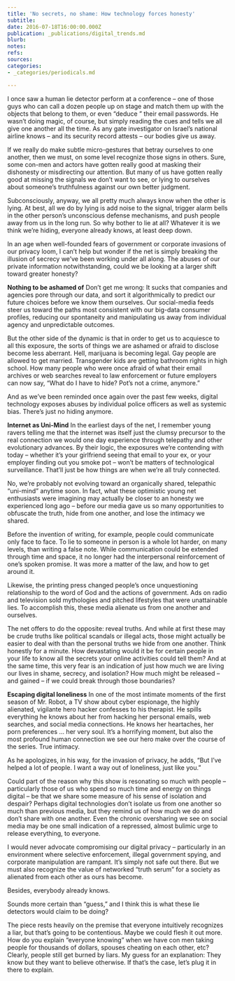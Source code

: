 ```yaml
---
title: 'No secrets, no shame: How technology forces honesty'
subtitle: 
date: 2016-07-18T16:00:00.000Z
publication: _publications/digital_trends.md
blurb: 
notes: 
refs: 
sources: 
categories:
- _categories/periodicals.md

---
```

I once saw a human lie detector perform at a conference – one of those guys who can call a dozen people up on stage and match them up with the objects that belong to them, or even “deduce ” their email passwords. He wasn’t doing magic, of course, but simply reading the cues and tells we all give one another all the time. As any gate investigator on Israel’s national airline knows – and its security record attests – our bodies give us away.

If we really do make subtle micro-gestures that betray ourselves to one another, then we must, on some level recognize those signs in others. Sure, some con-men and actors have gotten really good at masking their dishonesty or misdirecting our attention. But many of us have gotten really good at missing the signals we don’t want to see, or lying to ourselves about someone’s truthfulness against our own better judgment.

Subconsciously, anyway, we all pretty much always know when the other is lying. At best, all we do by lying is add noise to the signal, trigger alarm bells in the other person’s unconscious defense mechanisms, and push people away from us in the long run. So why bother to lie at all? Whatever it is we think we’re hiding, everyone already knows, at least deep down.

In an age when well-founded fears of government or corporate invasions of our privacy loom, I can’t help but wonder if the net is simply breaking the illusion of secrecy we’ve been working under all along. The abuses of our private information notwithstanding, could we be looking at a larger shift toward greater honesty?

**Nothing to be ashamed of**
Don’t get me wrong: It sucks that companies and agencies pore through our data, and sort it algorithmically to predict our future choices before we know them ourselves. Our social-media feeds steer us toward the paths most consistent with our big-data consumer profiles, reducing our spontaneity and manipulating us away from individual agency and unpredictable outcomes.

But the other side of the dynamic is that in order to get us to acquiesce to all this exposure, the sorts of things we are ashamed or afraid to disclose become less aberrant. Hell, marijuana is becoming legal. Gay people are allowed to get married. Transgender kids are getting bathroom rights in high school. How many people who were once afraid of what their email archives or web searches reveal to law enforcement or future employers can now say, “What do I have to hide? Pot’s not a crime, anymore.”

And as we’ve been reminded once again over the past few weeks, digital technology exposes abuses by individual police officers as well as systemic bias. There’s just no hiding anymore.

**Internet as Uni-Mind**
In the earliest days of the net, I remember young ravers telling me that the internet was itself just the clumsy precursor to the real connection we would one day experience through telepathy and other evolutionary advances. By their logic, the exposures we’re contending with today – whether it’s your girlfriend seeing that email to your ex, or your employer finding out you smoke pot – won’t be matters of technological surveillance. That’ll just be how things are when we’re all truly connected.

No, we’re probably not evolving toward an organically shared, telepathic “uni-mind” anytime soon. In fact, what these optimistic young net enthusiasts were imagining may actually be closer to an honesty we experienced long ago – before our media gave us so many opportunities to obfuscate the truth, hide from one another, and lose the intimacy we shared.

Before the invention of writing, for example, people could communicate only face to face. To lie to someone in person is a whole lot harder, on many levels, than writing a false note. While communication could be extended through time and space, it no longer had the interpersonal reinforcement of one’s spoken promise. It was more a matter of the law, and how to get around it.

Likewise, the printing press changed people’s once unquestioning relationship to the word of God and the actions of government. Ads on radio and television sold mythologies and pitched lifestyles that were unattainable lies. To accomplish this, these media alienate us from one another and ourselves.

The net offers to do the opposite: reveal truths. And while at first these may be crude truths like political scandals or illegal acts, those might actually be easier to deal with than the personal truths we hide from one another. Think honestly for a minute. How devastating would it be for certain people in your life to know all the secrets your online activities could tell them? And at the same time, this very fear is an indication of just how much we are living our lives in shame, secrecy, and isolation? How much might be released – and gained – if we could break through those boundaries?

**Escaping digital loneliness**
In one of the most intimate moments of the first season of Mr. Robot, a TV show about cyber espionage, the highly alienated, vigilante hero hacker confesses to his therapist. He spills everything he knows about her from hacking her personal emails, web searches, and social media connections. He knows her heartaches, her porn preferences … her very soul. It’s a horrifying moment, but also the most profound human connection we see our hero make over the course of the series. True intimacy.

As he apologizes, in his way, for the invasion of privacy, he adds, “But I’ve helped a lot of people. I want a way out of loneliness, just like you.”

Could part of the reason why this show is resonating so much with people – particularly those of us who spend so much time and energy on things digital – be that we share some measure of his sense of isolation and despair? Perhaps digital technologies don’t isolate us from one another so much than previous media, but they remind us of how much we do and don’t share with one another. Even the chronic oversharing we see on social media may be one small indication of a repressed, almost bulimic urge to release everything, to everyone.

I would never advocate compromising our digital privacy – particularly in an environment where selective enforcement, illegal government spying, and corporate manipulation are rampant. It’s simply not safe out there. But we must also recognize the value of networked “truth serum” for a society as alienated from each other as ours has become.

Besides, everybody already knows.

Sounds more certain than “guess,” and I think this is what these lie detectors would claim to be doing?

The piece rests heavily on the premise that everyone intuitively recognizes a liar, but that’s going to be contentious. Maybe we could flesh it out more. How do you explain “everyone knowing” when we have con men taking people for thousands of dollars, spouses cheating on each other, etc? Clearly, people still get burned by liars. My guess for an explanation: They know but they want to believe otherwise. If that’s the case, let’s plug it in there to explain.
